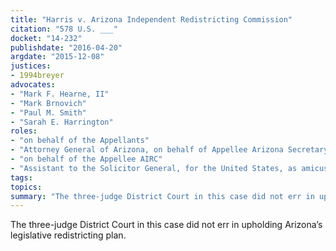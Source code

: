```yaml
---
title: "Harris v. Arizona Independent Redistricting Commission"
citation: "578 U.S. ___"
docket: "14-232"
publishdate: "2016-04-20"
argdate: "2015-12-08"
justices:
- 1994breyer
advocates:
- "Mark F. Hearne, II"
- "Mark Brnovich"
- "Paul M. Smith"
- "Sarah E. Harrington"
roles:
- "on behalf of the Appellants"
- "Attorney General of Arizona, on behalf of Appellee Arizona Secretary of State Michele Reagan in support of Appellants"
- "on behalf of the Appellee AIRC"
- "Assistant to the Solicitor General, for the United States, as amicus curiae, supporting Appellee AIRC"
tags:
topics:
summary: "The three-judge District Court in this case did not err in upholding Arizona’s legislative redistricting plan."
---
```

The three-judge District Court in this case did not err in upholding Arizona’s legislative redistricting plan.

